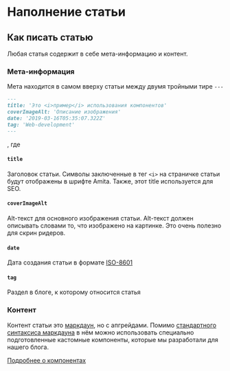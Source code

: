 # Наполнение статьи

## Как писать статью
Любая статья содержит в себе мета-информацию и контент.

### Мета-информация
Мета находится в самом вверху статьи между двумя тройными тире `---`
```md
---
title: 'Это <i>пример</i> использования компонентов'
coverImageAlt: 'Описание изображения'
date: '2019-03-16T05:35:07.322Z'
tag: 'Web-development'
---
```
, где

#### `title`
Заголовок статьи. Символы заключенные в тег `<i>` на страничке статьи будут отображены в шрифте Amita. 
Также, этот title используется для SEO.

#### `coverImageAlt`
Alt-текст для основного изображения статьи. Alt-текст должен описывать словами то, что изображено на картинке. 
Это очень полезно для скрин ридеров.

#### `date`
Дата создания статьи в формате [ISO-8601](https://ru.wikipedia.org/wiki/ISO_8601)

#### `tag`
Раздел в блоге, к которому относится статья

### Контент
Контент статьи это [маркдаун](https://www.markdownguide.org/getting-started/#whats-markdown), но с апгрейдами. 
Помимо [стандартного синтаксиса маркдауна](https://www.markdownguide.org/basic-syntax/) 
в нём можно использовать специально подготовленные кастомные компоненты, которые мы разработали для нашего блога.

[Подробнее о компонентах](./docs/COMPONENTS.md)
